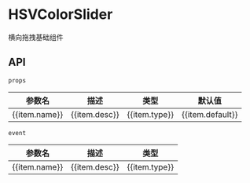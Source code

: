 # HSVColorSlider

横向拖拽基础组件

<script setup lang="ts">
import { ref } from 'vue'
import {
  HSVColorSlider,
  tinyColor
} from '@vrx/color-picker-kit'
import meta from '../meta.json'

const initColor = tinyColor('#43E97B').toHsv()
const color = ref({
  ...initColor,
  s: initColor.s * 100,
  v: initColor.v * 100,
})

const handleChange = (e) => {
  color.value = e
}
</script>

<div class="bg-$vp-c-brand-1 rounded-md p-40px flex-1 min-h-0 flex justify-center items-center shadow mt-10px">
  <HSVColorSlider :value="color.a * 100" color="#43E97B" class="w-260px" @change="(a) => handleChange({ ...color, a: a / 100 })" />
</div>

## API

`props`

<table class="w-full">
  <thead>
    <tr>
      <th>参数名</th>
      <th>描述</th>
      <th>类型</th>
      <th>默认值</th>
    </tr>
  </thead>
  <tbody>
    <tr v-for="item in meta.HSVColorSlider.props">
      <td>{{item.name}}</td>
      <td>{{item.desc}}</td>
      <td>
        <span class="color-$vp-c-brand-1">
          {{item.type}}
        </span>
      </td>
      <td>{{item.default}}</td>
    </tr>
  </tbody>
</table>

`event`

<table class="w-full">
  <thead>
    <tr>
      <th>参数名</th>
      <th>描述</th>
      <th>类型</th>
    </tr>
  </thead>
  <tbody>
    <tr v-for="item in meta.HSVColorSlider.events">
      <td>{{item.name}}</td>
      <td>{{item.desc}}</td>
      <td>
        <span class="color-$vp-c-brand-1">
          {{item.type}}
        </span>
      </td>
    </tr>
  </tbody>
</table>
